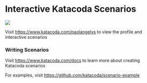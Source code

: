 # Interactive Katacoda Scenarios

[![](http://shields.katacoda.com/katacoda/paolangelys/count.svg)](https://www.katacoda.com/paolangelys "Get your profile on Katacoda.com")

Visit https://www.katacoda.com/paolangelys to view the profile and interactive scenarios

### Writing Scenarios
Visit https://www.katacoda.com/docs to learn more about creating Katacoda scenarios

For examples, visit https://github.com/katacoda/scenario-example

